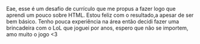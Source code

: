 Eae, esse é um desafio de currículo que me propus a fazer logo que aprendi um pouco sobre HTML. Estou feliz com o resultado,a apesar de ser bem básico. Tenho pouca experiência na área então decidi fazer uma brincadeira com o LoL que joguei por anos, espero que não se importem, amo muito o jogo <3